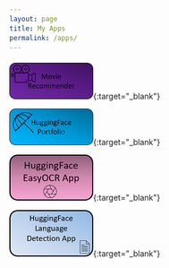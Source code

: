 ```yaml
---
layout: page
title: My Apps
permalink: /apps/
---
```


[![MovieRecommendation](assets/image_assets/myapps_images/movie.png)](https://pelinbalci-movierecommendation.streamlit.app/){:target="_blank"}

[![HuggingFace Portfolio](assets/image_assets/myapps_images/hf_portfolio.png)](https://huggingface.co/pelinbalci){:target="_blank"}

[![HuggingFace EasyOCR App](assets/image_assets/myapps_images/hf_easyocr1.png)](https://huggingface.co/spaces/pelinbalci/easyocr){:target="_blank"}

[![HuggingFace LanguageDetection App](assets/image_assets/myapps_images/hf_landet1.png)](https://huggingface.co/spaces/pelinbalci/LanguageDetection){:target="_blank"}

